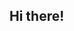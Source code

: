 ## Hi there!

<!--
**phajj/phajj** is a ✨ _special_ ✨ repository because its `README.md` (this file) appears on your GitHub profile.

# Bio:
Hi, I am Peter Hajj, an undergraduate Computer Science student at Merrimack College. This repository is here to document all the courses I have completed and am currently taking. It is documenting the projects I am currently developing and have previously worked on.
# I’m currently working on 
Developing in Java a semester-long project implementing an interpreter for a functional programming language
Practicing the design and analysis of Python algorithms
# This semester, I am taking
Programming Languages 
Analysis of Algorithms 
# How to reach me: [Email](mailto:hajjp@merrimack.edu) [LinkedIn][https://www.linkedin.com/in/hajjpeter/]

# Courses:
## First Year: 
* [CSC1610] Problem Solving with Java
* [CSC2820] Data Structures
* [MTH1314] Discrete Mathematics
* [MTH2644] Combinatorics and Graph Theory
* [DES3830] Visual Web Design

## Second Year [Current Year]:
* [CSC2710] Analysis of Algorithms 
* [CSC3120] Programming Languages


